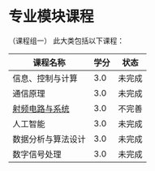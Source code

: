 # 专业模块课程

（课程组一）
此大类包括以下课程：

| 课程名称 | 学分 | 状态 |
| --- | --- | --- |
| 信息、控制与计算 | 3.0 | 未完成 |
| 通信原理 | 3.0 | 未完成 |
| [射频电路与系统](射频.md) | 3.0 | 不完善 |
| ⼈⼯智能 | 3.0 | 未完成 |
| 数据分析与算法设计 | 3.0 | 未完成 |
| 数字信号处理 | 3.0 | 未完成 |
